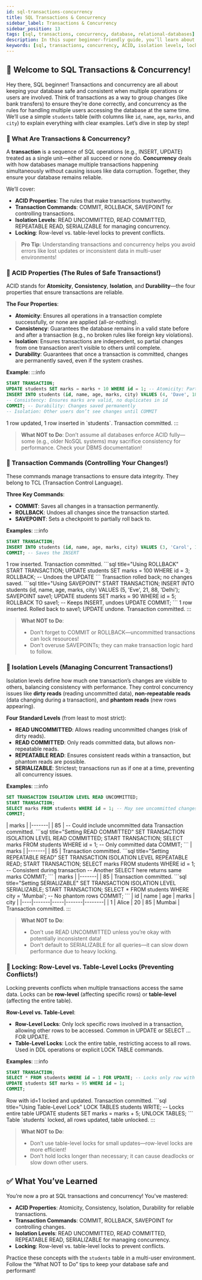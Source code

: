 ```yaml
---
id: sql-transactions-concurrency
title: SQL Transactions & Concurrency
sidebar_label: Transactions & Concurrency
sidebar_position: 13
tags: [sql, transactions, concurrency, database, relational-databases]
description: In this super beginner-friendly guide, you’ll learn about SQL transactions and concurrency—how to manage data changes safely and handle multiple users accessing the database at once!
keywords: [sql, transactions, concurrency, ACID, isolation levels, locking, sql tutorial, sql basics, database management, sql for beginners, sql in 2025]
---
```




## 📙 Welcome to SQL Transactions & Concurrency!

Hey there, SQL beginner! Transactions and concurrency are all about keeping your database safe and consistent when multiple operations or users are involved. Think of transactions as a way to group changes (like bank transfers) to ensure they’re done correctly, and concurrency as the rules for handling multiple users accessing the database at the same time. We’ll use a simple `students` table (with columns like `id`, `name`, `age`, `marks`, and `city`) to explain everything with clear examples. Let’s dive in step by step!

### 📘 What Are Transactions & Concurrency?

A **transaction** is a sequence of SQL operations (e.g., INSERT, UPDATE) treated as a single unit—either all succeed or none do. **Concurrency** deals with how databases manage multiple transactions happening simultaneously without causing issues like data corruption. Together, they ensure your database remains reliable.

We’ll cover:
- **ACID Properties**: The rules that make transactions trustworthy.
- **Transaction Commands**: COMMIT, ROLLBACK, SAVEPOINT for controlling transactions.
- **Isolation Levels**: READ UNCOMMITTED, READ COMMITTED, REPEATABLE READ, SERIALIZABLE for managing concurrency.
- **Locking**: Row-level vs. table-level locks to prevent conflicts.

> **Pro Tip**: Understanding transactions and concurrency helps you avoid errors like lost updates or inconsistent data in multi-user environments!

### 📘 ACID Properties (The Rules of Safe Transactions!)

ACID stands for **Atomicity**, **Consistency**, **Isolation**, and **Durability**—the four properties that ensure transactions are reliable.

**The Four Properties**:
- **Atomicity**: Ensures all operations in a transaction complete successfully, or none are applied (all-or-nothing).
- **Consistency**: Guarantees the database remains in a valid state before and after a transaction (e.g., no broken rules like foreign key violations).
- **Isolation**: Ensures transactions are independent, so partial changes from one transaction aren’t visible to others until complete.
- **Durability**: Guarantees that once a transaction is committed, changes are permanently saved, even if the system crashes.

**Example**:
    :::info
<Tabs>
  <TabItem value="SQL Code" label="SQL Code">
```sql title="Demonstrating ACID in a Transaction"
START TRANSACTION;
UPDATE students SET marks = marks + 10 WHERE id = 1; -- Atomicity: Part of a single unit
INSERT INTO students (id, name, age, marks, city) VALUES (4, 'Dave', 18, 80, 'Mumbai');
-- Consistency: Ensures marks are valid, no duplicates in id
COMMIT; -- Durability: Changes saved permanently
-- Isolation: Other users don’t see changes until COMMIT
```
  </TabItem>

  <TabItem value="Output" label="Output">
1 row updated, 1 row inserted in `students`. Transaction committed.
  </TabItem>
</Tabs>
:::

> **What NOT to Do**: Don’t assume all databases enforce ACID fully—some (e.g., older NoSQL systems) may sacrifice consistency for performance. Check your DBMS documentation!

### 🔄 Transaction Commands (Controlling Your Changes!)

These commands manage transactions to ensure data integrity. They belong to TCL (Transaction Control Language).

**Three Key Commands**:
- **COMMIT**: Saves all changes in a transaction permanently.
- **ROLLBACK**: Undoes all changes since the transaction started.
- **SAVEPOINT**: Sets a checkpoint to partially roll back to.

**Examples**:
    :::info
<Tabs>
  <TabItem value="COMMIT" label="COMMIT">
```sql title="Using COMMIT"
START TRANSACTION;
INSERT INTO students (id, name, age, marks, city) VALUES (3, 'Carol', 19, 75, 'Delhi');
COMMIT; -- Saves the INSERT
```
  </TabItem>

  <TabItem value="COMMIT Output" label="COMMIT Output">
1 row inserted. Transaction committed.
  </TabItem>

  <TabItem value="ROLLBACK" label="ROLLBACK">
```sql title="Using ROLLBACK"
START TRANSACTION;
UPDATE students SET marks = 100 WHERE id = 3;
ROLLBACK; -- Undoes the UPDATE
```
  </TabItem>

  <TabItem value="ROLLBACK Output" label="ROLLBACK Output">
Transaction rolled back; no changes saved.
  </TabItem>

  <TabItem value="SAVEPOINT" label="SAVEPOINT">
```sql title="Using SAVEPOINT"
START TRANSACTION;
INSERT INTO students (id, name, age, marks, city) VALUES (5, 'Eve', 21, 88, 'Delhi');
SAVEPOINT save1;
UPDATE students SET marks = 90 WHERE id = 5;
ROLLBACK TO save1; -- Keeps INSERT, undoes UPDATE
COMMIT;
```
  </TabItem>

  <TabItem value="SAVEPOINT Output" label="SAVEPOINT Output">
1 row inserted. Rolled back to save1; UPDATE undone. Transaction committed.
  </TabItem>
</Tabs>
:::

> **What NOT to Do**: 
> - Don’t forget to COMMIT or ROLLBACK—uncommitted transactions can lock resources!
> - Don’t overuse SAVEPOINTs; they can make transaction logic hard to follow.

### 📘 Isolation Levels (Managing Concurrent Transactions!)

Isolation levels define how much one transaction’s changes are visible to others, balancing consistency with performance. They control concurrency issues like **dirty reads** (reading uncommitted data), **non-repeatable reads** (data changing during a transaction), and **phantom reads** (new rows appearing).

**Four Standard Levels** (from least to most strict):
- **READ UNCOMMITTED**: Allows reading uncommitted changes (risk of dirty reads).
- **READ COMMITTED**: Only reads committed data, but allows non-repeatable reads.
- **REPEATABLE READ**: Ensures consistent reads within a transaction, but phantom reads are possible.
- **SERIALIZABLE**: Strictest; transactions run as if one at a time, preventing all concurrency issues.

**Examples**:
    :::info
<Tabs>
  <TabItem value="READ UNCOMMITTED" label="READ UNCOMMITTED">
```sql title="Setting READ UNCOMMITTED"
SET TRANSACTION ISOLATION LEVEL READ UNCOMMITTED;
START TRANSACTION;
SELECT marks FROM students WHERE id = 1; -- May see uncommitted changes
COMMIT;
```
  </TabItem>

  <TabItem value="READ UNCOMMITTED Output" label="Output">
| marks |
|-------|
| 85    | -- Could include uncommitted data
Transaction committed.
  </TabItem>

  <TabItem value="READ COMMITTED" label="READ COMMITTED">
```sql title="Setting READ COMMITTED"
SET TRANSACTION ISOLATION LEVEL READ COMMITTED;
START TRANSACTION;
SELECT marks FROM students WHERE id = 1; -- Only committed data
COMMIT;
```
  </TabItem>

  <TabItem value="READ COMMITTED Output" label="Output">
| marks |
|-------|
| 85    |
Transaction committed.
  </TabItem>

  <TabItem value="REPEATABLE READ" label="REPEATABLE READ">
```sql title="Setting REPEATABLE READ"
SET TRANSACTION ISOLATION LEVEL REPEATABLE READ;
START TRANSACTION;
SELECT marks FROM students WHERE id = 1; -- Consistent during transaction
-- Another SELECT here returns same marks
COMMIT;
```
  </TabItem>

  <TabItem value="REPEATABLE READ Output" label="Output">
| marks |
|-------|
| 85    |
Transaction committed.
  </TabItem>

  <TabItem value="SERIALIZABLE" label="SERIALIZABLE">
```sql title="Setting SERIALIZABLE"
SET TRANSACTION ISOLATION LEVEL SERIALIZABLE;
START TRANSACTION;
SELECT * FROM students WHERE city = 'Mumbai'; -- No phantom rows
COMMIT;
```
  </TabItem>

  <TabItem value="SERIALIZABLE Output" label="Output">
| id | name  | age | marks | city   |
|----|-------|-----|-------|--------|
| 1  | Alice | 20  | 85    | Mumbai |
Transaction committed.
  </TabItem>
</Tabs>
:::

> **What NOT to Do**: 
> - Don’t use READ UNCOMMITTED unless you’re okay with potentially inconsistent data!
> - Don’t default to SERIALIZABLE for all queries—it can slow down performance due to heavy locking.

### 🔄 Locking: Row-Level vs. Table-Level Locks (Preventing Conflicts!)

Locking prevents conflicts when multiple transactions access the same data. Locks can be **row-level** (affecting specific rows) or **table-level** (affecting the entire table).

**Row-Level vs. Table-Level**:
- **Row-Level Locks**: Only lock specific rows involved in a transaction, allowing other rows to be accessed. Common in UPDATE or SELECT ... FOR UPDATE.
- **Table-Level Locks**: Lock the entire table, restricting access to all rows. Used in DDL operations or explicit LOCK TABLE commands.

**Examples**:
    :::info
<Tabs>
  <TabItem value="Row-Level Lock" label="Row-Level Lock">
```sql title="Using Row-Level Lock"
START TRANSACTION;
SELECT * FROM students WHERE id = 1 FOR UPDATE; -- Locks only row with id=1
UPDATE students SET marks = 95 WHERE id = 1;
COMMIT;
```
  </TabItem>

  <TabItem value="Row-Level Lock Output" label="Output">
Row with id=1 locked and updated. Transaction committed.
  </TabItem>

  <TabItem value="Table-Level Lock" label="Table-Level Lock">
```sql title="Using Table-Level Lock"
LOCK TABLES students WRITE; -- Locks entire table
UPDATE students SET marks = marks + 5;
UNLOCK TABLES;
```
  </TabItem>

  <TabItem value="Table-Level Lock Output" label="Output">
Table `students` locked, all rows updated, table unlocked.
  </TabItem>
</Tabs>
:::

> **What NOT to Do**: 
> - Don’t use table-level locks for small updates—row-level locks are more efficient!
> - Don’t hold locks longer than necessary; it can cause deadlocks or slow down other users.

## ✅ What You’ve Learned

You’re now a pro at SQL transactions and concurrency! You’ve mastered:
- **ACID Properties**: Atomicity, Consistency, Isolation, Durability for reliable transactions.
- **Transaction Commands**: COMMIT, ROLLBACK, SAVEPOINT for controlling changes.
- **Isolation Levels**: READ UNCOMMITTED, READ COMMITTED, REPEATABLE READ, SERIALIZABLE for managing concurrency.
- **Locking**: Row-level vs. table-level locks to prevent conflicts.

Practice these concepts with the `students` table in a multi-user environment. Follow the “What NOT to Do” tips to keep your database safe and performant!